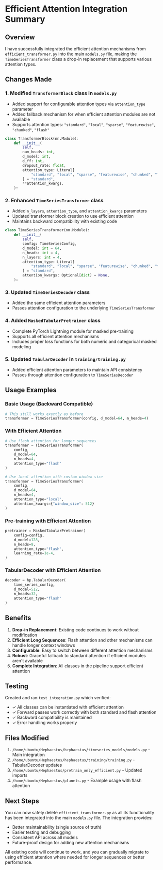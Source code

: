 # Efficient Attention Integration Summary

## Overview

I have successfully integrated the efficient attention mechanisms from `efficient_transformer.py` into the main `models.py` file, making the `TimeSeriesTransformer` class a drop-in replacement that supports various attention types.

## Changes Made

### 1. Modified `TransformerBlock` class in `models.py`

- Added support for configurable attention types via `attention_type` parameter
- Added fallback mechanism for when efficient attention modules are not available
- Supports attention types: `"standard"`, `"local"`, `"sparse"`, `"featurewise"`, `"chunked"`, `"flash"`

```python
class TransformerBlock(nn.Module):
    def __init__(
        self, 
        num_heads: int, 
        d_model: int, 
        d_ff: int, 
        dropout_rate: float,
        attention_type: Literal[
            "standard", "local", "sparse", "featurewise", "chunked", "flash"
        ] = "standard",
        **attention_kwargs,
    ):
```

### 2. Enhanced `TimeSeriesTransformer` class

- Added `n_layers`, `attention_type`, and `attention_kwargs` parameters
- Updated transformer block creation to use efficient attention
- Maintains backward compatibility with existing code

```python
class TimeSeriesTransformer(nn.Module):
    def __init__(
        self,
        config: TimeSeriesConfig,
        d_model: int = 64,
        n_heads: int = 4,
        n_layers: int = 4,
        attention_type: Literal[
            "standard", "local", "sparse", "featurewise", "chunked", "flash"
        ] = "standard",
        attention_kwargs: Optional[dict] = None,
    ):
```

### 3. Updated `TimeSeriesDecoder` class

- Added the same efficient attention parameters
- Passes attention configuration to the underlying `TimeSeriesTransformer`

### 4. Added `MaskedTabularPretrainer` class

- Complete PyTorch Lightning module for masked pre-training
- Supports all efficient attention mechanisms
- Includes proper loss functions for both numeric and categorical masked modeling

### 5. Updated `TabularDecoder` in `training/training.py`

- Added efficient attention parameters to maintain API consistency
- Passes through attention configuration to `TimeSeriesDecoder`

## Usage Examples

### Basic Usage (Backward Compatible)
```python
# This still works exactly as before
transformer = TimeSeriesTransformer(config, d_model=64, n_heads=4)
```

### With Efficient Attention
```python
# Use flash attention for longer sequences
transformer = TimeSeriesTransformer(
    config, 
    d_model=64, 
    n_heads=4,
    attention_type="flash"
)

# Use local attention with custom window size
transformer = TimeSeriesTransformer(
    config, 
    d_model=64, 
    n_heads=4,
    attention_type="local",
    attention_kwargs={"window_size": 512}
)
```

### Pre-training with Efficient Attention
```python
pretrainer = MaskedTabularPretrainer(
    config=config,
    d_model=128,
    n_heads=8,
    attention_type="flash",
    learning_rate=1e-4,
)
```

### TabularDecoder with Efficient Attention
```python
decoder = hp.TabularDecoder(
    time_series_config, 
    d_model=512, 
    n_heads=32,
    attention_type="flash"
)
```

## Benefits

1. **Drop-in Replacement**: Existing code continues to work without modification
2. **Efficient Long Sequences**: Flash attention and other mechanisms can handle longer context windows
3. **Configurable**: Easy to switch between different attention mechanisms
4. **Robust**: Graceful fallback to standard attention if efficient modules aren't available
5. **Complete Integration**: All classes in the pipeline support efficient attention

## Testing

Created and ran `test_integration.py` which verified:
- ✓ All classes can be instantiated with efficient attention
- ✓ Forward passes work correctly with both standard and flash attention
- ✓ Backward compatibility is maintained
- ✓ Error handling works properly

## Files Modified

1. `/home/ubuntu/Hephaestus/hephaestus/timeseries_models/models.py` - Main integration
2. `/home/ubuntu/Hephaestus/hephaestus/training/training.py` - TabularDecoder updates
3. `/home/ubuntu/Hephaestus/pretrain_only_efficient.py` - Updated imports
4. `/home/ubuntu/Hephaestus/planets.py` - Example usage with flash attention

## Next Steps

You can now safely delete `efficient_transformer.py` as all its functionality has been integrated into the main `models.py` file. The integration provides:

- Better maintainability (single source of truth)
- Easier testing and debugging
- Consistent API across all models
- Future-proof design for adding new attention mechanisms

All existing code will continue to work, and you can gradually migrate to using efficient attention where needed for longer sequences or better performance.
